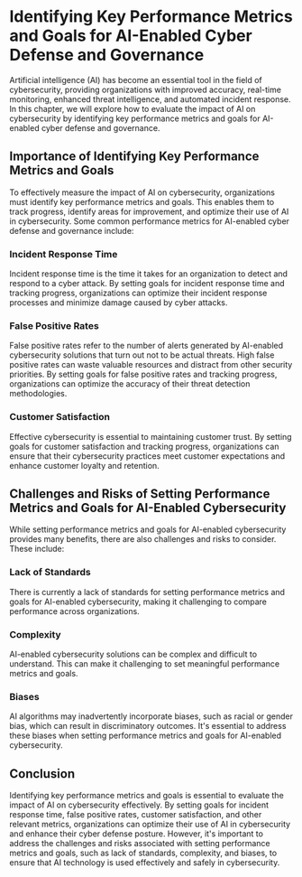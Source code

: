Identifying Key Performance Metrics and Goals for AI-Enabled Cyber Defense and Governance
==================================================================================================================================================

Artificial intelligence (AI) has become an essential tool in the field of cybersecurity, providing organizations with improved accuracy, real-time monitoring, enhanced threat intelligence, and automated incident response. In this chapter, we will explore how to evaluate the impact of AI on cybersecurity by identifying key performance metrics and goals for AI-enabled cyber defense and governance.

Importance of Identifying Key Performance Metrics and Goals
-----------------------------------------------------------

To effectively measure the impact of AI on cybersecurity, organizations must identify key performance metrics and goals. This enables them to track progress, identify areas for improvement, and optimize their use of AI in cybersecurity. Some common performance metrics for AI-enabled cyber defense and governance include:

### Incident Response Time

Incident response time is the time it takes for an organization to detect and respond to a cyber attack. By setting goals for incident response time and tracking progress, organizations can optimize their incident response processes and minimize damage caused by cyber attacks.

### False Positive Rates

False positive rates refer to the number of alerts generated by AI-enabled cybersecurity solutions that turn out not to be actual threats. High false positive rates can waste valuable resources and distract from other security priorities. By setting goals for false positive rates and tracking progress, organizations can optimize the accuracy of their threat detection methodologies.

### Customer Satisfaction

Effective cybersecurity is essential to maintaining customer trust. By setting goals for customer satisfaction and tracking progress, organizations can ensure that their cybersecurity practices meet customer expectations and enhance customer loyalty and retention.

Challenges and Risks of Setting Performance Metrics and Goals for AI-Enabled Cybersecurity
------------------------------------------------------------------------------------------

While setting performance metrics and goals for AI-enabled cybersecurity provides many benefits, there are also challenges and risks to consider. These include:

### Lack of Standards

There is currently a lack of standards for setting performance metrics and goals for AI-enabled cybersecurity, making it challenging to compare performance across organizations.

### Complexity

AI-enabled cybersecurity solutions can be complex and difficult to understand. This can make it challenging to set meaningful performance metrics and goals.

### Biases

AI algorithms may inadvertently incorporate biases, such as racial or gender bias, which can result in discriminatory outcomes. It's essential to address these biases when setting performance metrics and goals for AI-enabled cybersecurity.

Conclusion
----------

Identifying key performance metrics and goals is essential to evaluate the impact of AI on cybersecurity effectively. By setting goals for incident response time, false positive rates, customer satisfaction, and other relevant metrics, organizations can optimize their use of AI in cybersecurity and enhance their cyber defense posture. However, it's important to address the challenges and risks associated with setting performance metrics and goals, such as lack of standards, complexity, and biases, to ensure that AI technology is used effectively and safely in cybersecurity.
